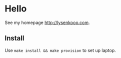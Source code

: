# Hello

See my homepage http://lysenkooo.com.

## Install

Use `make install && make provision` to set up laptop.
